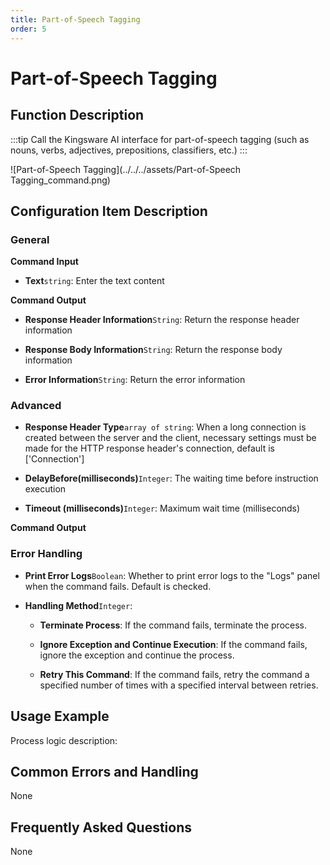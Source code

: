```yaml
---
title: Part-of-Speech Tagging
order: 5
---
```


# Part-of-Speech Tagging

## Function Description

:::tip 
Call the Kingsware AI interface for part-of-speech tagging (such as nouns, verbs, adjectives, prepositions, classifiers, etc.)
:::

![Part-of-Speech Tagging](../../../assets/Part-of-Speech Tagging_command.png)

## Configuration Item Description

### General

**Command Input**

- **Text**`string`: Enter the text content


**Command Output**

- **Response Header Information**`String`: Return the response header information

- **Response Body Information**`String`: Return the response body information

- **Error Information**`String`: Return the error information

### Advanced

- **Response Header Type**`array of string`: When a long connection is created between the server and the client, necessary settings must be made for the HTTP response header's connection, default is ['Connection']

- **DelayBefore(milliseconds)**`Integer`: The waiting time before instruction execution

- **Timeout (milliseconds)**`Integer`: Maximum wait time (milliseconds)


**Command Output**

### Error Handling

- **Print Error Logs**`Boolean`: Whether to print error logs to the "Logs" panel when the command fails. Default is checked. 

- **Handling Method**`Integer`:

    - **Terminate Process**: If the command fails, terminate the process.

    - **Ignore Exception and Continue Execution**: If the command fails, ignore the exception and continue the process.

    - **Retry This Command**: If the command fails, retry the command a specified number of times with a specified interval between retries.

## Usage Example

Process logic description:

## Common Errors and Handling

None

## Frequently Asked Questions

None

